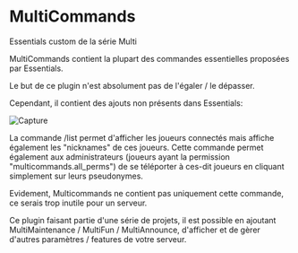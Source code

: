 # MultiCommands
Essentials custom de la série Multi

MultiCommands contient la plupart des commandes essentielles proposées par Essentials.

Le but de ce plugin n'est absolument pas de l'égaler / le dépasser. 

Cependant, il contient des ajouts non présents dans Essentials:

![Capture](https://user-images.githubusercontent.com/33187305/183760792-14713d3f-ab4a-491f-b08a-08cff53d21fd.PNG)

La commande /list permet d'afficher les joueurs connectés mais affiche également les "nicknames" de ces joueurs.
Cette commande permet également aux administrateurs (joueurs ayant la permission "multicommands.all_perms") de se téléporter à ces-dit joueurs
en cliquant simplement sur leurs pseudonymes.


Evidement, Multicommands ne contient pas uniquement cette commande, ce serais trop inutile pour un serveur.

Ce plugin faisant partie d'une série de projets, il est possible en ajoutant MultiMaintenance / MultiFun / MultiAnnounce, d'afficher et de gèrer d'autres
paramètres / features de votre serveur.
